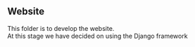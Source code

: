 ## Website
This folder is to develop the website.\
At this stage we have decided on using the Django framework